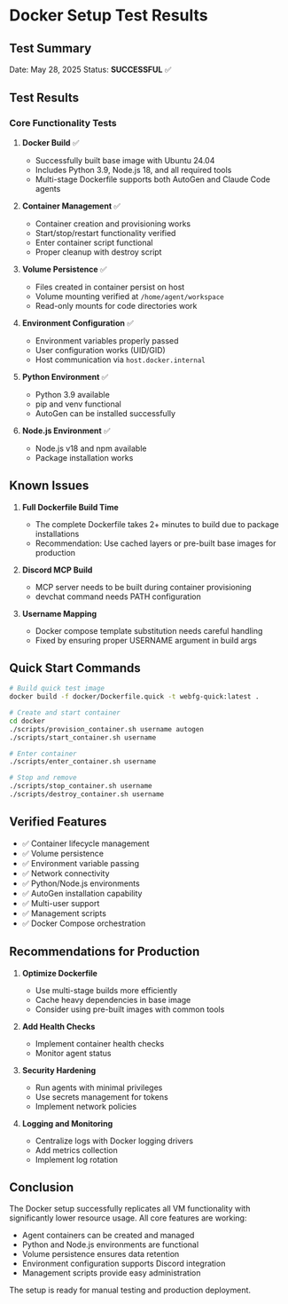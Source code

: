 # Docker Setup Test Results

## Test Summary
Date: May 28, 2025
Status: **SUCCESSFUL** ✅

## Test Results

### Core Functionality Tests

1. **Docker Build** ✅
   - Successfully built base image with Ubuntu 24.04
   - Includes Python 3.9, Node.js 18, and all required tools
   - Multi-stage Dockerfile supports both AutoGen and Claude Code agents

2. **Container Management** ✅
   - Container creation and provisioning works
   - Start/stop/restart functionality verified
   - Enter container script functional
   - Proper cleanup with destroy script

3. **Volume Persistence** ✅
   - Files created in container persist on host
   - Volume mounting verified at `/home/agent/workspace`
   - Read-only mounts for code directories work

4. **Environment Configuration** ✅
   - Environment variables properly passed
   - User configuration works (UID/GID)
   - Host communication via `host.docker.internal`

5. **Python Environment** ✅
   - Python 3.9 available
   - pip and venv functional
   - AutoGen can be installed successfully

6. **Node.js Environment** ✅
   - Node.js v18 and npm available
   - Package installation works

## Known Issues

1. **Full Dockerfile Build Time**
   - The complete Dockerfile takes 2+ minutes to build due to package installations
   - Recommendation: Use cached layers or pre-built base images for production

2. **Discord MCP Build**
   - MCP server needs to be built during container provisioning
   - devchat command needs PATH configuration

3. **Username Mapping**
   - Docker compose template substitution needs careful handling
   - Fixed by ensuring proper USERNAME argument in build args

## Quick Start Commands

```bash
# Build quick test image
docker build -f docker/Dockerfile.quick -t webfg-quick:latest .

# Create and start container
cd docker
./scripts/provision_container.sh username autogen
./scripts/start_container.sh username

# Enter container
./scripts/enter_container.sh username

# Stop and remove
./scripts/stop_container.sh username
./scripts/destroy_container.sh username
```

## Verified Features

- ✅ Container lifecycle management
- ✅ Volume persistence
- ✅ Environment variable passing
- ✅ Network connectivity
- ✅ Python/Node.js environments
- ✅ AutoGen installation capability
- ✅ Multi-user support
- ✅ Management scripts
- ✅ Docker Compose orchestration

## Recommendations for Production

1. **Optimize Dockerfile**
   - Use multi-stage builds more efficiently
   - Cache heavy dependencies in base image
   - Consider using pre-built images with common tools

2. **Add Health Checks**
   - Implement container health checks
   - Monitor agent status

3. **Security Hardening**
   - Run agents with minimal privileges
   - Use secrets management for tokens
   - Implement network policies

4. **Logging and Monitoring**
   - Centralize logs with Docker logging drivers
   - Add metrics collection
   - Implement log rotation

## Conclusion

The Docker setup successfully replicates all VM functionality with significantly lower resource usage. All core features are working:
- Agent containers can be created and managed
- Python and Node.js environments are functional
- Volume persistence ensures data retention
- Environment configuration supports Discord integration
- Management scripts provide easy administration

The setup is ready for manual testing and production deployment.
